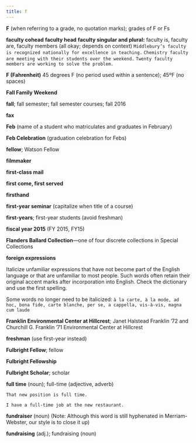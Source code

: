 ```yaml
---
title: f
---
```


**F** (when referring to a grade, no quotation marks); grades of F or Fs

**faculty cohead**
**faculty head**
**faculty singular and plural:** faculty is, faculty are, faculty members (all okay; depends on context) 
`Middlebury’s faculty is recognized nationally for excellence in teaching.` 
`Chemistry faculty are meeting with their students over the weekend.` 
`Twenty faculty members are working to solve the problem.`

**F (Fahrenheit)** 45 degrees F (no period used within a sentence); 45ºF (no spaces)

**Fall Family Weekend**

**fall**; fall semester; fall semester courses; fall 2016

**fax**

**Feb** (name of a student who matriculates and graduates in February)

**Feb Celebration** (graduation celebration for Febs)

**fellow**; Watson Fellow 

**filmmaker**

**first-class mail**

**first come, first served**

**firsthand**

**first-year seminar** (capitalize when title of a course)

**first-years**; first-year students (avoid freshman)

**fiscal year 2015** (FY 2015, FY15)

**Flanders Ballard Collection**—one of four discrete collections in Special Collections

**foreign expressions**

Italicize unfamiliar expressions that have not become part of the English language or that are unfamiliar to most people. Such words often retain their original accent marks after incorporation into English. Check the dictionary and use the first spelling.

Some words no longer need to be italicized: `à la carte, à la mode, ad hoc, bona fide, carte blanche, per se, a cappella, vis-à-vis, magna cum laude`

**Franklin Environmental Center at Hillcrest**; Janet Halstead Franklin ’72 and Churchill G. Franklin ’71 Environmental Center at Hillcrest

**freshman** (use first-year instead)

**Fulbright Fellow**; fellow

**Fulbright Fellowship**

**Fulbright Scholar**; scholar

**full time** (noun); full-time (adjective, adverb)

`That new position is full time. `

`I have a full-time job at the new restaurant.`

**fundraiser** (noun) (Note: Although this word is still hyphenated in Merriam-Webster, our style is to close it up)

**fundraising** (adj.); fundraising (noun)
